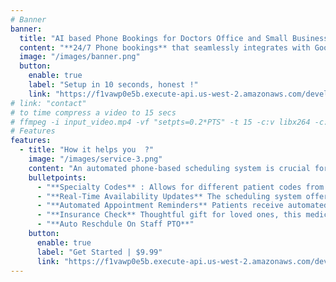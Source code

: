 ```yaml
---
# Banner
banner:
  title: "AI based Phone Bookings for Doctors Office and Small Business"
  content: "**24/7 Phone bookings** that seamlessly integrates with Google Calendar, automatically blocks holidays, sends booking and cancellation notifications and automatically adjusts/reschedules appointments based on staff ailability."
  image: "/images/banner.png"
  button:
    enable: true
    label: "Setup in 10 seconds, honest !"
    link: "https://f1vawp0e5b.execute-api.us-west-2.amazonaws.com/develop/lam-bk-googlework-api/init"
# link: "contact"    
# to time compress a video to 15 secs    
# ffmpeg -i input_video.mp4 -vf "setpts=0.2*PTS" -t 15 -c:v libx264 -c:a aac -strict experimental output.mp4
# Features
features:
  - title: "How it helps you  ?"
    image: "/images/service-3.png"
    content: "An automated phone-based scheduling system is crucial for optimizing efficiency in doctor's offices. It streamlines appointment management, reducing administrative burdens. Real-time updates minimize scheduling conflicts, automated reminders decrease no-shows, and integrated telemedicine enhances flexibility. Along with AI, our technology ensures smoother operations, improving patient experience and allowing healthcare professionals to focus on delivering quality care."
    bulletpoints:
      - "**Specialty Codes** : Allows for different patient codes from new patient to serious patient and with different appointment durations"
      - "**Real-Time Availability Updates** The scheduling system offers real-time updates on doctors' availability, allowing patients to choose from open time slots and reducing the likelihood of scheduling conflicts."
      - "**Automated Appointment Reminders** Patients receive automated reminders via SMS or push notifications, reducing no-shows and ensuring that they are well-prepared for their upcoming appointments."
      - "**Insurance Check** Thoughtful gift for loved ones, this medical alert card provides reliability during an emergency, as electronic gadgets may fail to provide instant information due to dead batteries, passcodes, or other hindrances."
      - "**Auto Reschdule On Staff PTO**"
    button:
      enable: true
      label: "Get Started | $9.99"
      link: "https://f1vawp0e5b.execute-api.us-west-2.amazonaws.com/develop/lam-bk-googlework-api/init"
---
```

